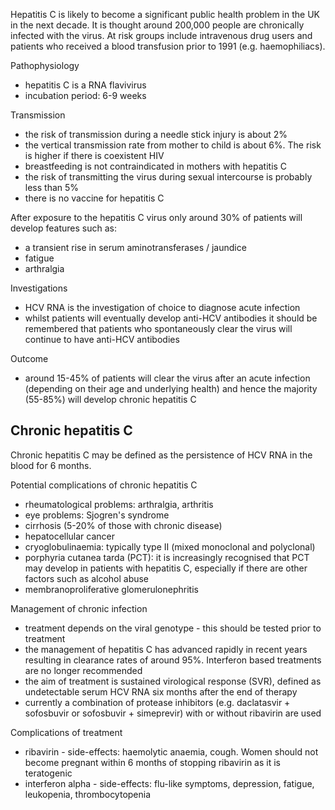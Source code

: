 Hepatitis C is likely to become a significant public health problem in the UK in the next decade. It is thought around 200,000 people are chronically infected with the virus. At risk groups include intravenous drug users and patients who received a blood transfusion prior to 1991 (e.g. haemophiliacs).  
  
Pathophysiology  
* hepatitis C is a RNA flavivirus
* incubation period: 6\-9 weeks

  
Transmission  
* the risk of transmission during a needle stick injury is about 2%
* the vertical transmission rate from mother to child is about 6%. The risk is higher if there is coexistent HIV
* breastfeeding is not contraindicated in mothers with hepatitis C
* the risk of transmitting the virus during sexual intercourse is probably less than 5%
* there is no vaccine for hepatitis C

  
After exposure to the hepatitis C virus only around 30% of patients will develop features such as:  
* a transient rise in serum aminotransferases / jaundice
* fatigue
* arthralgia

  
Investigations  
* HCV RNA is the investigation of choice to diagnose acute infection
* whilst patients will eventually develop anti\-HCV antibodies it should be remembered that patients who spontaneously clear the virus will continue to have anti\-HCV antibodies

  
Outcome  
* around 15\-45% of patients will clear the virus after an acute infection (depending on their age and underlying health) and hence the majority (55\-85%) will develop chronic hepatitis C

  
  
Chronic hepatitis C
-------------------

  
Chronic hepatitis C may be defined as the persistence of HCV RNA in the blood for 6 months.  
  
Potential complications of chronic hepatitis C  
* rheumatological problems: arthralgia, arthritis
* eye problems: Sjogren's syndrome
* cirrhosis (5\-20% of those with chronic disease)
* hepatocellular cancer
* cryoglobulinaemia: typically type II (mixed monoclonal and polyclonal)
* porphyria cutanea tarda (PCT): it is increasingly recognised that PCT may develop in patients with hepatitis C, especially if there are other factors such as alcohol abuse
* membranoproliferative glomerulonephritis

  
  
Management of chronic infection  
* treatment depends on the viral genotype \- this should be tested prior to treatment
* the management of hepatitis C has advanced rapidly in recent years resulting in clearance rates of around 95%. Interferon based treatments are no longer recommended
* the aim of treatment is sustained virological response (SVR), defined as undetectable serum HCV RNA six months after the end of therapy
* currently a combination of protease inhibitors (e.g. daclatasvir \+ sofosbuvir or sofosbuvir \+ simeprevir) with or without ribavirin are used

  
  
Complications of treatment  
* ribavirin \- side\-effects: haemolytic anaemia, cough. Women should not become pregnant within 6 months of stopping ribavirin as it is teratogenic
* interferon alpha \- side\-effects: flu\-like symptoms, depression, fatigue, leukopenia, thrombocytopenia
